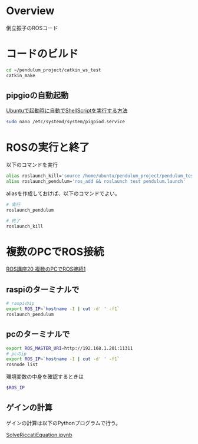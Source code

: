 # Overview
倒立振子のROSコード

# コードのビルド

```bash
cd ~/pendulum_project/catkin_ws_test
catkin_make
```

## pipgioの自動起動

[Ubuntuで起動時に自動でShellScriptを実行する方法](https://qiita.com/MAI_onishi/items/74edc40a667dd2dc633e)

```bash
sudo nano /etc/systemd/system/pigpiod.service
```


# ROSの実行と終了
以下のコマンドを実行

```bash
alias roslaunch_kill='source /home/ubuntu/pendulum_project/pendulum_test/cleanup.sh'
alias roslaunch_pendulum='ros_add && roslaunch test pendulum.launch'
```

aliasを作成しておけば、以下のコマンドでよい。

```bash
# 実行
roslaunch_pendulum

# 終了
roslaunch_kill
```

# 複数のPCでROS接続
[ROS講座20 複数のPCでROS接続1](https://qiita.com/srs/items/7d4aeb5e44138f97c770)

## raspiのターミナルで

```bash
# raspiのip
export ROS_IP=`hostname -I | cut -d' ' -f1`
roslaunch_pendulum
```

## pcのターミナルで

```bash
export ROS_MASTER_URI=http://192.168.1.201:11311
# pcのip
export ROS_IP=`hostname -I | cut -d' ' -f1`
rosnode list
```

環境変数の中身を確認するときは

```bash
$ROS_IP
```

## ゲインの計算

ゲインの計算は以下のPythonプログラムで行う。

[SolveRiccatiEquation.ipynb](https://colab.research.google.com/drive/1IcFUoy5qXGN6GaOZdWq6SWmxtl1Ce0IL?usp=sharing)